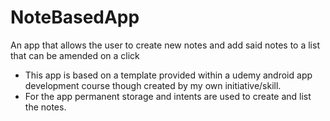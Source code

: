 # NoteBasedApp
An app that allows the user to create new notes and add said notes to a list that can be amended on a click
* This app is based on a template provided within a udemy android app development course though created by my own initiative/skill.
* For the app permanent storage and intents are used to create and list the notes.
